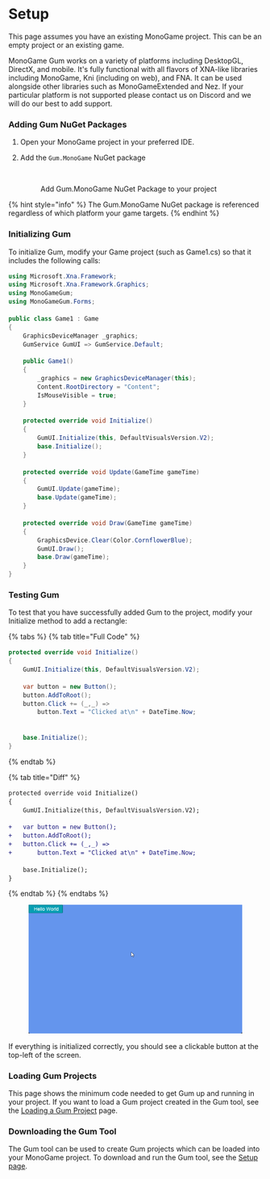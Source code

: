 # Setup

This page assumes you have an existing MonoGame project. This can be an empty project or an existing game.

MonoGame Gum works on a variety of platforms including DesktopGL, DirectX, and mobile. It's fully functional with all flavors of XNA-like libraries including MonoGame, Kni (including on web), and FNA. It can be used alongside other libraries such as MonoGameExtended and Nez. If your particular platform is not supported please contact us on Discord and we will do our best to add support.

### Adding Gum NuGet Packages

1. Open your MonoGame project in your preferred IDE.
2.  Add the `Gum.MonoGame` NuGet package

    <figure><img src="../../../.gitbook/assets/NugetMonoGameGumSetup1.png" alt=""><figcaption><p>Add Gum.MonoGame NuGet Package to your project</p></figcaption></figure>

{% hint style="info" %}
The Gum.MonoGame NuGet package is referenced regardless of which platform your game targets.
{% endhint %}

### Initializing Gum

To initialize Gum, modify your Game project (such as Game1.cs) so that it includes the following calls:

```csharp
using Microsoft.Xna.Framework;
using Microsoft.Xna.Framework.Graphics;
using MonoGameGum;
using MonoGameGum.Forms;

public class Game1 : Game
{
    GraphicsDeviceManager _graphics;
    GumService GumUI => GumService.Default;
    
    public Game1()
    {
        _graphics = new GraphicsDeviceManager(this);
        Content.RootDirectory = "Content";
        IsMouseVisible = true;
    }    
    
    protected override void Initialize()
    {
        GumUI.Initialize(this, DefaultVisualsVersion.V2);
        base.Initialize();
    }

    protected override void Update(GameTime gameTime)
    {
        GumUI.Update(gameTime);
        base.Update(gameTime);
    }

    protected override void Draw(GameTime gameTime)
    {
        GraphicsDevice.Clear(Color.CornflowerBlue);
        GumUI.Draw();
        base.Draw(gameTime);
    }
}
```

### Testing Gum

To test that you have successfully added Gum to the project, modify your Initialize method to add a rectangle:

{% tabs %}
{% tab title="Full Code" %}
```csharp
protected override void Initialize()
{
    GumUI.Initialize(this, DefaultVisualsVersion.V2);

    var button = new Button();
    button.AddToRoot();
    button.Click += (_,_) =>
        button.Text = "Clicked at\n" + DateTime.Now;


    base.Initialize();
}
```
{% endtab %}

{% tab title="Diff" %}
```diff
protected override void Initialize()
{
    GumUI.Initialize(this, DefaultVisualsVersion.V2);

+   var button = new Button();
+   button.AddToRoot();
+   button.Click += (_,_) =>
+       button.Text = "Clicked at\n" + DateTime.Now;

    base.Initialize();
}
```
{% endtab %}
{% endtabs %}

<figure><img src="../../../.gitbook/assets/13_06 56 07.gif" alt=""><figcaption></figcaption></figure>

If everything is initialized correctly, you should see a clickable button at the top-left of the screen.

### Loading Gum Projects

This page shows the minimum code needed to get Gum up and running in your project. If you want to load a Gum project created in the Gum tool, see the [Loading a Gum Project](../loading-.gumx-gum-project.md) page.

### Downloading the Gum Tool

The Gum tool can be used to create Gum projects which can be loaded into your MonoGame project. To download and run the Gum tool, see the [Setup page](../../../gum-tool/setup/).
